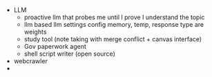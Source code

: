 - LLM
    - proactive llm that probes me until I prove I understand the topic
    - llm based llm settings config memory, temp, response type are weights
	- study tool (note taking with merge conflict + canvas interface)
	- Gov paperwork agent
	- shell script writer (open source)
- webcrawler
- 
